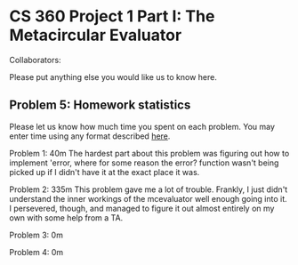 # CS 360 Project 1 Part I: The Metacircular Evaluator

Collaborators:

Please put anything else you would like us to know here.

## Problem 5: Homework statistics

Please let us know how much time you spent on each problem. You may enter time using any format described [here](https://github.com/wroberts/pytimeparse).

Problem 1: 40m
The hardest part about this problem was figuring out how to implement 'error, where for some reason the error? function wasn't being picked up if I didn't have it at the exact place it was.

Problem 2: 335m
This problem gave me a lot of trouble. Frankly, I just didn't understand the inner workings of the mcevaluator well enough going into it. I persevered, though, and managed to figure it out almost entirely on my own with some help from a TA. 

Problem 3: 0m

Problem 4: 0m
